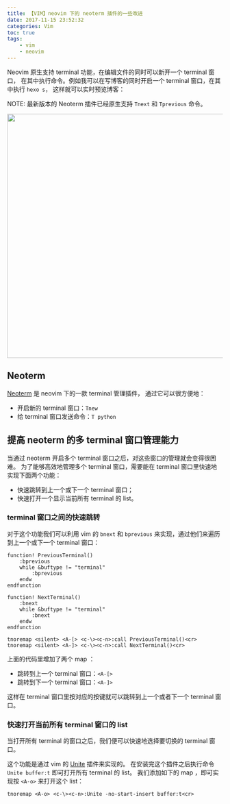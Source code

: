 ```yaml
---
title: 【VIM】neovim 下的 neoterm 插件的一些改进
date: 2017-11-15 23:52:32
categories: Vim
toc: true
tags:
    - vim
    - neovim
---
```


Neovim 原生支持 terminal 功能，在编辑文件的同时可以新开一个 terminal 窗口，
在其中执行命令。例如我可以在写博客的同时开启一个 terminal 窗口，在其中执行 `hexo s`，
这样就可以实时预览博客：

NOTE: 最新版本的 Neoterm 插件已经原生支持 `Tnext` 和 `Tprevious` 命令。

<!--more-->

<img src="http://on2hdrotz.bkt.clouddn.com/blog/1510762631758.png" width="570"/>

## Neoterm

[Neoterm](https://github.com/kassio/neoterm) 是 neovim 下的一款 terminal 管理插件，
通过它可以很方便地：

- 开启新的 terminal 窗口：`Tnew`
- 给 terminal 窗口发送命令：`T python`

## 提高 neoterm 的多 terminal 窗口管理能力

当通过 neoterm 开启多个 terminal 窗口之后，对这些窗口的管理就会变得很困难。
为了能够高效地管理多个 terminal 窗口，需要能在 terminal 窗口里快速地实现下面两个功能：

- 快速跳转到上一个或下一个 terminal 窗口；
- 快速打开一个显示当前所有 terminal 的 list。

### terminal 窗口之间的快速跳转

对于这个功能我们可以利用 vim 的 `bnext` 和 `bprevious` 来实现，通过他们来遍历到上一个或下一个
terminal 窗口：

```vim
function! PreviousTerminal()
    :bprevious
    while &buftype != "terminal"
        :bprevious
    endw
endfunction

function! NextTerminal()
    :bnext
    while &buftype != "terminal"
        :bnext
    endw
endfunction

tnoremap <silent> <A-[> <c-\><c-n>:call PreviousTerminal()<cr>
tnoremap <silent> <A-]> <c-\><c-n>:call NextTerminal()<cr>
```

上面的代码里增加了两个 map ：

- 跳转到上一个 terminal 窗口：`<A-[>`
- 跳转到下一个 terminal 窗口：`<A-]>`

这样在 terminal 窗口里按对应的按键就可以跳转到上一个或者下一个 terminal 窗口。

### 快速打开当前所有 terminal 窗口的 list

当打开所有 terminal 的窗口之后，我们便可以快速地选择要切换的 terminal 窗口。

这个功能是通过 vim 的 [Unite](https://github.com/Shougo/unite.vim) 插件来实现的。
在安装完这个插件之后执行命令 `Unite buffer:t` 即可打开所有 terminal 的 list。
我们添加如下的 map ，即可实现按 `<A-o>` 来打开这个 list：

```vim
tnoremap <A-o> <c-\><c-n>:Unite -no-start-insert buffer:t<cr>
```
